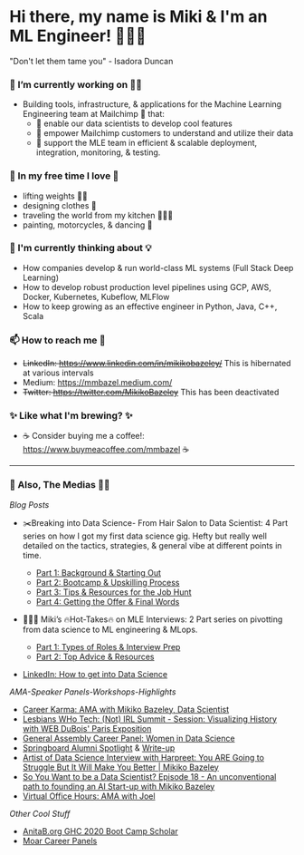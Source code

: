 <!--
**MMBazel/MMBazel** is a ✨ _special_ ✨ repository because its `README.md` (this file) appears on your GitHub profile.

Here are some ideas to get you started:

-->

# Hi there, my name is Miki & I'm an ML Engineer! 👩🏻‍💻 
"Don't let them tame you" - Isadora Duncan

### 🔭 I’m currently working on ☝🏻 
  * Building tools, infrastructure, & applications for the Machine Learning Engineering team at Mailchimp 🐒 that: 
     * 🙉    enable our data scientists to develop cool features
     * 🙈    empower Mailchimp customers to understand and utilize their data
     * 🙊    support the MLE team in efficient & scalable deployment, integration, monitoring, & testing. 


### 🌱 In my free time I love 🎨
  * lifting weights 🏋️‍♀️   
  * designing clothes 👗
  * traveling the world from my kitchen 👩🏻‍🍳
  * painting, motorcycles, & dancing 💃 

### 🤔  I'm currently thinking about 💡
  * How companies develop & run world-class ML systems (Full Stack Deep Learning)
  * How to develop robust production level pipelines using GCP, AWS, Docker, Kubernetes, Kubeflow, MLFlow
  * How to keep growing as an effective engineer in Python, Java, C++, Scala


### 📫 How to reach me 💬 
  * ~~LinkedIn: https://www.linkedin.com/in/mikikobazeley/~~ This is hibernated at various intervals
  * Medium: https://mmbazel.medium.com/
  * ~~Twitter: https://twitter.com/MikikoBazeley~~ This has been deactivated

### ✨ Like what I'm brewing? ✨
  * ☕ Consider buying me a coffee!: https://www.buymeacoffee.com/mmbazel ☕


***


### 🎤 Also, The Medias ✍🏻
_Blog Posts_
* ✂️Breaking into Data Science- From Hair Salon to Data Scientist: 4 Part series on how I got my first data science gig. Hefty but really well detailed on the tactics, strategies, & general vibe at different points in time. 
  *  [Part 1: Background & Starting Out](https://medium.com/kitchen-sink-data-science/from-hair-salon-to-data-scientist-288c86cabed7) 
  *  [Part 2: Bootcamp & Upskilling Process](https://medium.com/kitchen-sink-data-science/from-the-hair-salon-to-data-science-pt-2-upskilling-9f8e660fd358) 
  *  [Part 3: Tips & Resources for the Job Hunt](https://medium.com/kitchen-sink-data-science/%EF%B8%8F-from-the-hair-salon-to-data-science-ch-3-job-hunt-time-3afc79815048)
  *  [Part 4: Getting the Offer & Final Words](https://medium.com/kitchen-sink-data-science/breaking-into-data-science-getting-job-offer-fc25bbb6e1d2)

* 👩🏻‍💻 Miki’s 🔥Hot-Takes🔥 on MLE Interviews: 2 Part series on pivotting from data science to ML engineering & MLops. 
  *  [Part 1: Types of Roles & Interview Prep](https://medium.com/kitchen-sink-data-science/mikis-hot-takes-in-preparing-for-machine-learning-engineer-interviews-446a779f187d) 
  *  [Part 2: Top Advice & Resources](https://medium.com/kitchen-sink-data-science/mikis-hot-takes-on-mle-interviews-top-advice-resources-part-2-2-2004bb163b17)

* [LinkedIn: How to get into Data Science](https://www.linkedin.com/pulse/trying-break-data-science-mikiko-bazeley/)

_AMA-Speaker Panels-Workshops-Highlights_
* [Career Karma: AMA with Mikiko Bazeley, Data Scientist](https://us02web.zoom.us/rec/play/h6O82M3oGC76wXb_5rbLPlK9KRozu4q41IaN2Co8vPNWSZ68kf5OaBt1Z278giYL-WDU8bluwhU4G3Q.F1dc8TPsZwzHunwu?continueMode=true&_x_zm_rtaid=PUnDwxtRTkeLEUWvxgzD3A.1633544003734.6775c434a652cdc6fddbaed8f6270286&_x_zm_rhtaid=486)
* [Lesbians WHo Tech: (Not) IRL Summit - Session: Visualizing History with WEB DuBois' Paris Exposition](https://events.bizzabo.com/225938/agenda/session/271268)
* [General Assembly Career Panel: Women in Data Science](https://www.linkedin.com/embed/feed/update/urn:li:share:6655883217712877568)
* [Springboard Alumni Spotlight](https://www.linkedin.com/embed/feed/update/urn:li:share:6623287857228460032) & [Write-up](https://www.springboard.com/blog/data-science/from-hair-salon-receptionist-to-data-scientist-mentor-springboard-alum-mikiko-bazeley/)
* [Artist of Data Science Interview with Harpreet: You ARE Going to Struggle But It Will Make You Better | Mikiko Bazeley](https://theartistsofdatascience.fireside.fm/mikiko-bazeley)
* [So You Want to be a Data Scientist? Episode 18 - An unconventional path to founding an AI Start-up with Mikiko Bazeley](https://www.soyouwanttobeadatascientist.com/post/episode-18-an-unconventional-path-to-founding-an-ai-start-up-with-mikiko-bazeley)
* [Virtual Office Hours: AMA with Joel]()

_Other Cool Stuff_
* [AnitaB.org GHC 2020 Boot Camp Scholar](https://www.linkedin.com/feed/update/urn:li:activity:6676537831009210368/)
* [Moar Career Panels](https://www.linkedin.com/feed/update/urn:li:activity:6732161151481745408/)
